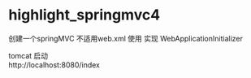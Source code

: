 # highlight_springmvc4
创建一个springMVC  不适用web.xml  使用 实现 WebApplicationInitializer 

tomcat 启动  
http://localhost:8080/index